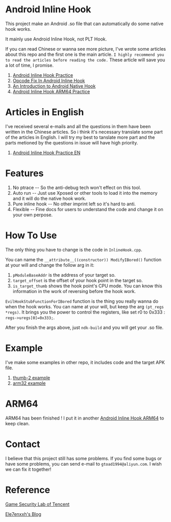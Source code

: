 # Android Inline Hook

This project make an Android .so file that can automatically do some native hook works.

It mainly use Android Inline Hook, not PLT Hook.

If you can read Chinese or wanna see more picture, I've wrote some articles about this repo and the first one is the main article. `I highly recommend you to read the articles before reading the code.` These article will save you a lot of time, I promise.

1. [Android Inline Hook Practice](https://gtoad.github.io/2018/07/06/Android-Native-Hook-Practice/)
2. [Opcode Fix In Android Inline Hook](https://gtoad.github.io/2018/07/13/Android-Inline-Hook-Fix/)
3. [An Introduction to Android Native Hook](https://gtoad.github.io/2018/07/05/Android-Native-Hook/)
4. [Android Inline Hook ARM64 Practice](https://gtoad.github.io/2018/09/20/Android-Native-Hook-Practice-Arm64/)

# Articles in English

I've received several e-mails and all the questions in them have been written in the Chinese articles. So i think it's necessary translate some part of the articles in English. I will try my best to tanslate more part and the parts metioned by the questions in issue will have high priority.

1. [Android Inline Hook Practice EN](https://gtoad.github.io/2018/08/03/Android-Native-Hook-Practice-EN/)

# Features

1. No ptrace -- So the anti-debug tech won't effect on this tool.
2. Auto run -- Just use Xposed or other tools to load it into the memory and it will do the native hook work.
3. Pure inline hook -- No other imprint left so it's hard to anti.
4. Flexible -- Fine docs for users to understand the code and change it on your own perpose.

# How To Use

The only thing you have to change is the code in `InlineHook.cpp`.

You can name the `__attribute__((constructor)) ModifyIBored()` function at your will and change the follow arg in it:

1. `pModuleBaseAddr` is the address of your target so.
2. `target_offset` is the offset of your hook point in the target so.
3. `is_target_thumb` shows the hook point's CPU mode. You can know this information in the work of reversing before the hook work.

`EvilHookStubFunctionForIBored` function is the thing you really wanna do when the hook works. You can name at your will, but keep the arg `(pt_regs *regs)`. It brings you the power to control the registers, like set r0 to 0x333 : `regs->uregs[0]=0x333;`.

After you finish the args above, just `ndk-build` and you will get your .so file.

# Example

I've make some examples in other repo, it includes code and the target APK file.

1. [thumb-2 example](https://github.com/GToad/Android_Inline_Hook_Thumb_Example.git)
2. [arm32 example](https://github.com/GToad/Android_Inline_Hook_Arm_Example.git)

# ARM64

ARM64 has been finished ! I put it in another [Android Inline Hook ARM64](https://github.com/GToad/Android_Inline_Hook_ARM64.git) to keep clean.

# Contact

I believe that this project still has some problems. If you find some bugs or have some problems, you can send e-mail to `gtoad1994@aliyun.com`. I wish we can fix it together!

# Reference

[Game Security Lab of Tencent](http://gslab.qq.com/portal.php?mod=view&aid=168)

[Ele7enxxh's Blog](http://ele7enxxh.com/Android-Arm-Inline-Hook.html)




